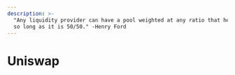 ```yaml
---
description: >-
  "Any liquidity provider can have a pool weighted at any ratio that he wants,
  so long as it is 50/50." -Henry Ford
---
```


# Uniswap

